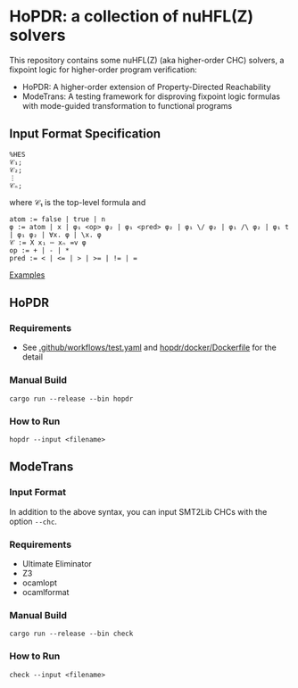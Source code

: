 # HoPDR: a collection of nuHFL(Z) solvers

This repository contains some nuHFL(Z) (aka higher-order CHC) solvers, a fixpoint logic for higher-order program verification:
- HoPDR: A higher-order extension of Property-Directed Reachability
- ModeTrans: A testing framework for disproving fixpoint logic formulas with mode-guided transformation to functional programs


## Input Format Specification


```
%HES
𝒞₁;
𝒞₂;
⋮
𝒞ₙ;
```

where 𝒞₁ is the top-level formula and 
```
atom := false | true | n
φ := atom | x | φ₁ <op> φ₂ | φ₁ <pred> φ₂ | φ₁ \/ φ₂ | φ₁ /\ φ₂ | φ₁ t | φ₁ φ₂ | ∀x. φ | \x. φ
𝒞 := X x₁ ⋯ xₙ =v φ
op := + | - | *
pred := < | <= | > | >= | != | =
```

[Examples](hopdr/inputs)

## HoPDR


### Requirements

- See [.github/workflows/test.yaml](.github/workflows/test.yaml) and [hopdr/docker/Dockerfile](hopdr/docker/Dockerfile) for the detail

### Manual Build

```
cargo run --release --bin hopdr
```


### How to Run

```
hopdr --input <filename>
```

## ModeTrans

### Input Format

In addition to the above syntax, you can input SMT2Lib CHCs with the option `--chc`.

### Requirements

- Ultimate Eliminator
- Z3
- ocamlopt
- ocamlformat

### Manual Build

```
cargo run --release --bin check
```

### How to Run


```
check --input <filename>
```




